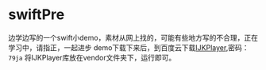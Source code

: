 # swiftPre
边学边写的一个swift小demo，素材从网上找的，可能有些地方写的不合理，正在学习中，请指正，一起进步
demo下载下来后，到百度云下载[IJKPlayer](https://pan.baidu.com/s/1jHYMPvC),密码：```79ja```  将IJKPlayer库放在vendor文件夹下，运行即可。